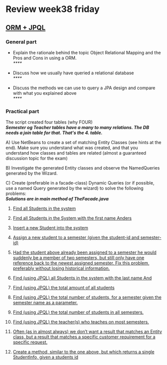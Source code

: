 # Review week38 friday  
## [ORM + JPQL](https://docs.google.com/document/d/1mZ90qI9Itic0scu0D4kXwj4YEvlE7dAm9Js9nDnAtZk/edit#)
### General part

 * Explain the rationale behind the topic Object Relational Mapping and the Pros and Cons in using a ORM.  
_****_  

 * Discuss how we usually have queried a relational database  
_****_  


 * Discuss the methods we can use to query a JPA design and compare with what you explained above  
_****_  


### Practical part
The script created four tables (why FOUR)  
_**Semester og Teacher tables have a many to many relations. The DB needs a join table for that. That's the 4. table.**_  

 
 A) Use NetBeans to create a set of matching Entity Classes (see hints at the end). Make sure you understand what was created, and that you understand how classes and tables are related (almost a guaranteed discussion topic for the exam)  

B) Investigate the generated Entity classes and observe the NamedQueries generated by the Wizard.  

C) Create (preferable in a facade-class)  Dynamic Queries (or if possible, use a named Query generated by the wizard) to solve the following problems:  
_**Solutions are in main method of TheFacade.java**_  

1. [Find all Students in the system](https://github.com/cph-ms782/review_week38_friday/blob/85d6c4bc6e06221f175f506afa35a54db5da9036/ORM-JPQL/src/main/java/facades/TheFacade.java#L219)  

2. [Find all Students in the System with the first name Anders](https://github.com/cph-ms782/review_week38_friday/blob/85d6c4bc6e06221f175f506afa35a54db5da9036/ORM-JPQL/src/main/java/facades/TheFacade.java#L225)  

3. [Insert a new Student into the system](https://github.com/cph-ms782/review_week38_friday/blob/85d6c4bc6e06221f175f506afa35a54db5da9036/ORM-JPQL/src/main/java/facades/TheFacade.java#L231)  

4. [Assign a new student to a semester (given the student-id and semester-id)](https://github.com/cph-ms782/review_week38_friday/blob/85d6c4bc6e06221f175f506afa35a54db5da9036/ORM-JPQL/src/main/java/facades/TheFacade.java#L238)  

5. [Had the student above already been assigned to a semester he would suddenly be a member of two semesters, but still only have one reference back to the newest assigned semester. Fix this problem, preferably without losing historical information.](https://github.com/cph-ms782/review_week38_friday/blob/85d6c4bc6e06221f175f506afa35a54db5da9036/ORM-JPQL/src/main/java/facades/TheFacade.java#L245)  

6. [Find (using JPQL) all Students in the system with the last name And](https://github.com/cph-ms782/review_week38_friday/blob/85d6c4bc6e06221f175f506afa35a54db5da9036/ORM-JPQL/src/main/java/facades/TheFacade.java#L256)  

7. [Find (using JPQL) the total amount of all students](https://github.com/cph-ms782/review_week38_friday/blob/85d6c4bc6e06221f175f506afa35a54db5da9036/ORM-JPQL/src/main/java/facades/TheFacade.java#L263)  

8. [Find (using JPQL)  the total number of students, for a semester given the semester name as a parameter.](https://github.com/cph-ms782/review_week38_friday/blob/85d6c4bc6e06221f175f506afa35a54db5da9036/ORM-JPQL/src/main/java/facades/TheFacade.java#L267)  

9. [Find (using JPQL) the total number of students in all semesters.](https://github.com/cph-ms782/review_week38_friday/blob/85d6c4bc6e06221f175f506afa35a54db5da9036/ORM-JPQL/src/main/java/facades/TheFacade.java#L275)  

10. [Find (using JPQL) the teacher(s) who teaches on most semesters.](https://github.com/cph-ms782/review_week38_friday/blob/85d6c4bc6e06221f175f506afa35a54db5da9036/ORM-JPQL/src/main/java/facades/TheFacade.java#L280)  

11. [Often (as in almost always) we don’t want a result that matches an Entity class, but a result that matches a specific customer requirement for a specific request.](https://github.com/cph-ms782/review_week38_friday/blob/85d6c4bc6e06221f175f506afa35a54db5da9036/ORM-JPQL/src/main/java/facades/TheFacade.java#L287)  

12. [Create a method, similar to the one above, but which returns a single StudentInfo, given a students id](https://github.com/cph-ms782/review_week38_friday/blob/85d6c4bc6e06221f175f506afa35a54db5da9036/ORM-JPQL/src/main/java/facades/TheFacade.java#L293)  

